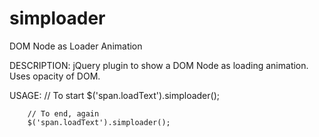 simploader
==========

DOM Node as Loader Animation


DESCRIPTION:
        jQuery plugin to show a DOM Node as loading animation.
        Uses opacity of DOM.

USAGE:
        // To start
        $('span.loadText').simploader();

        // To end, again
        $('span.loadText').simploader();
